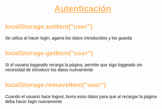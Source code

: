 <body style= "font-family: Arial, Helvetica, sans-serif;">

<h1 style="text-align: center; color: #ffb563;"><ins>Autenticación</ins></h1>

<h2 style="color: #ffb563;">localStorage.setItem("user")</h2>
Se utiliza al hacer login, agarra los datos introducidos y los guarda

<h2 style="color: #ffb563;">localStorage.getItem("user")</h2>
Si el usuario loggeado recarga la página, permite que siga loggeado sin necesidad de introducir los datos nuevamente

<h2 style="color: #ffb563;">localStorage.removeItem("user")</h2>
Cuando el usuario hace logout, borra esos datos para que al recargar la página deba hacer login nuevamente

</body>